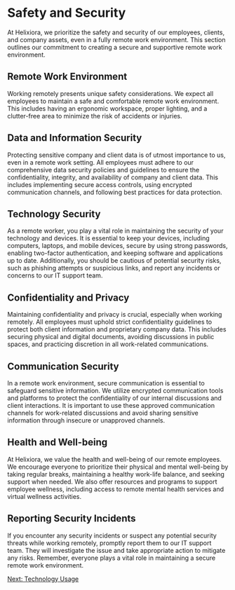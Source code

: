 # Safety and Security

At Helixiora, we prioritize the safety and security of our employees, clients, and company assets, even in a fully remote work environment. This section outlines our commitment to creating a secure and supportive remote work environment.

## Remote Work Environment

Working remotely presents unique safety considerations. We expect all employees to maintain a safe and comfortable remote work environment. This includes having an ergonomic workspace, proper lighting, and a clutter-free area to minimize the risk of accidents or injuries.

## Data and Information Security

Protecting sensitive company and client data is of utmost importance to us, even in a remote work setting. All employees must adhere to our comprehensive data security policies and guidelines to ensure the confidentiality, integrity, and availability of company and client data. This includes implementing secure access controls, using encrypted communication channels, and following best practices for data protection.

## Technology Security

As a remote worker, you play a vital role in maintaining the security of your technology and devices. It is essential to keep your devices, including computers, laptops, and mobile devices, secure by using strong passwords, enabling two-factor authentication, and keeping software and applications up to date. Additionally, you should be cautious of potential security risks, such as phishing attempts or suspicious links, and report any incidents or concerns to our IT support team.

## Confidentiality and Privacy

Maintaining confidentiality and privacy is crucial, especially when working remotely. All employees must uphold strict confidentiality guidelines to protect both client information and proprietary company data. This includes securing physical and digital documents, avoiding discussions in public spaces, and practicing discretion in all work-related communications.

## Communication Security

In a remote work environment, secure communication is essential to safeguard sensitive information. We utilize encrypted communication tools and platforms to protect the confidentiality of our internal discussions and client interactions. It is important to use these approved communication channels for work-related discussions and avoid sharing sensitive information through insecure or unapproved channels.

## Health and Well-being

At Helixiora, we value the health and well-being of our remote employees. We encourage everyone to prioritize their physical and mental well-being by taking regular breaks, maintaining a healthy work-life balance, and seeking support when needed. We also offer resources and programs to support employee wellness, including access to remote mental health services and virtual wellness activities.

## Reporting Security Incidents

If you encounter any security incidents or suspect any potential security threats while working remotely, promptly report them to our IT support team. They will investigate the issue and take appropriate action to mitigate any risks. Remember, everyone plays a vital role in maintaining a secure remote work environment.

[Next: Technology Usage](technology-usage.md)
